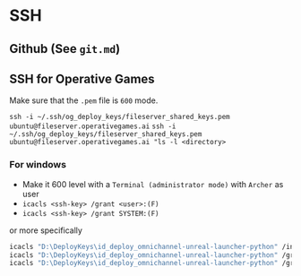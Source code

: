 # SSH

## Github (See `git.md`)

## SSH for Operative Games

Make sure that the `.pem` file is `600` mode.

<!-- `ssh -i ~/.ssh/og_deploy_keys/fileserver_shared_keys.pem ubuntu@ec2-18-191-228-100.us-east-2.compute.amazonaws.com` -->
`ssh -i ~/.ssh/og_deploy_keys/fileserver_shared_keys.pem ubuntu@fileserver.operativegames.ai`
`ssh -i ~/.ssh/og_deploy_keys/fileserver_shared_keys.pem ubuntu@fileserver.operativegames.ai "ls -l <directory>`


### For windows

- Make it 600 level with a `Terminal (administrator mode)` with `Archer` as user
- `icacls <ssh-key> /grant <user>:(F)`
- `icacls <ssh-key> /grant SYSTEM:(F)`

or more specifically

``` bash
icacls "D:\DeployKeys\id_deploy_omnichannel-unreal-launcher-python" /inheritance:r
icacls "D:\DeployKeys\id_deploy_omnichannel-unreal-launcher-python" /grant Archer:(F)
icacls "D:\DeployKeys\id_deploy_omnichannel-unreal-launcher-python" /grant SYSTEM:(F)

